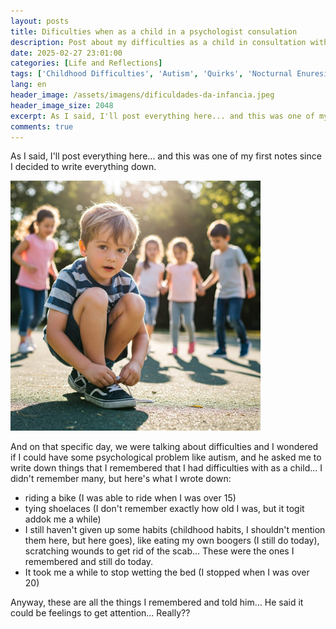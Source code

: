 ```yaml
---
layout: posts
title: Dificulties when as a child in a psychologist consulation
description: Post about my difficulties as a child in consultation with a psychologist
date: 2025-02-27 23:01:00
categories: [Life and Reflections]
tags: ['Childhood Difficulties', 'Autism', 'Quirks', 'Nocturnal Enuresis', 'Riding a Bike', 'Tying Shoelaces', 'Childhood Memories', 'Attention']
lang: en
header_image: /assets/imagens/dificuldades-da-infancia.jpeg
header_image_size: 2048
excerpt: As I said, I'll post everything here... and this was one of my first notes since I decided to wri...
comments: true
---
```


As I said, I'll post everything here... and this was one of my first notes since I decided to write everything down.

<img loading='lazy' alt="Dificulties when as a child" src="/assets/imagens/dificuldades-da-infancia.jpeg" width="400" height="400" >

And on that specific day, we were talking about difficulties and I wondered if I could have some psychological problem like autism, and he asked me to write down things that I remembered that I had difficulties with as a child... I didn't remember many, but here's what I wrote down:

* riding a bike (I was able to ride when I was over 15)
* tying shoelaces (I don't remember exactly how old I was, but it togit addok me a while)
* I still haven't given up some habits (childhood habits, I shouldn't mention them here, but here goes), like eating my own boogers (I still do today), scratching wounds to get rid of the scab... These were the ones I remembered and still do today.
* It took me a while to stop wetting the bed (I stopped when I was over 20)

Anyway, these are all the things I remembered and told him... He said it could be feelings to get attention... Really??